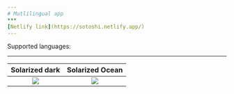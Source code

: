 ```yaml
---
# Mutlilingual app
***
[Netlify link](https://sotoshi.netlify.app/)
---
```

Supported languages:
***
Solarized dark             |  Solarized Ocean
:-------------------------:|:-------------------------:
![](https://image.flaticon.com/icons/png/512/197/197374.png)  |  ![](https://image.flaticon.com/icons/png/512/197/197374.png)
